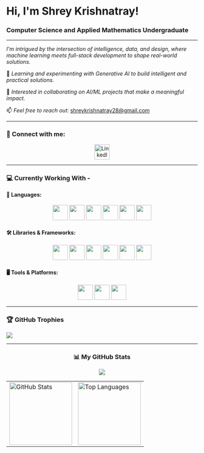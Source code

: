 <h1 align="left">Hi, I'm Shrey Krishnatray!</h1>
<h3 align="left">Computer Science and Applied Mathematics Undergraduate</h3>

---

*I'm intrigued by the intersection of intelligence, data, and design, where machine learning meets full-stack development to shape real-world solutions.*

🌱 *Learning and experimenting with Generative AI to build intelligent and practical solutions.*

👯 *Interested in collaborating on AI/ML projects that make a meaningful impact.*

📫 *Feel free to reach out:*  shreykrishnatray28@gmail.com


---

### 🔗 Connect with me:
<p align="center">
<a href="https://www.linkedin.com/in/shrey-krishnatray-3395ba273/" target="blank"><img align="center" src="https://cdn.jsdelivr.net/gh/devicons/devicon/icons/linkedin/linkedin-original.svg" alt="LinkedIn" height="40" /></a>


---

### 💻 Currently Working With -


#### 📝 Languages:
<p align="center">
<img src="https://cdn.jsdelivr.net/gh/devicons/devicon/icons/python/python-original.svg" height="40"/>

<img src="https://cdn.jsdelivr.net/gh/devicons/devicon/icons/java/java-original.svg" height="40"/>

<img src="https://cdn.jsdelivr.net/gh/devicons/devicon/icons/c/c-original.svg" height="40"/>

<img src="https://cdn.jsdelivr.net/gh/devicons/devicon/icons/javascript/javascript-original.svg" height="40"/>

<img src="https://cdn.jsdelivr.net/gh/devicons/devicon/icons/html5/html5-original.svg" height="40"/>

<img src="https://cdn.jsdelivr.net/gh/devicons/devicon/icons/css3/css3-original.svg" height="40"/>
</p>

#### 🛠️ Libraries & Frameworks:
<p align="center">
<img src="https://cdn.jsdelivr.net/gh/devicons/devicon/icons/react/react-original.svg" height="40"/>

<img src="https://cdn.jsdelivr.net/gh/devicons/devicon/icons/numpy/numpy-original.svg" height="40"/>

<img src="https://cdn.jsdelivr.net/gh/devicons/devicon/icons/matplotlib/matplotlib-original.svg" height="40"/>

<img src="https://camo.githubusercontent.com/d1add74e4e24c0cf4c93483c28654a75a088782e6e4df8a55a1f79bdd2894f36/68747470733a2f2f63646e2e6a7364656c6976722e6e65742f67682f64657669636f6e732f64657669636f6e406c61746573742f69636f6e732f7363696b69746c6561726e2f7363696b69746c6561726e2d6f726967696e616c2e737667" height="40"/>

<img src="https://cdn.jsdelivr.net/gh/devicons/devicon/icons/pytorch/pytorch-original.svg" height="40"/>

<img src="https://cdn.jsdelivr.net/gh/devicons/devicon/icons/jupyter/jupyter-original.svg" height="40"/>
</p>

#### 🖥️ Tools & Platforms:
<p align="center">
<img src="https://cdn.jsdelivr.net/gh/devicons/devicon/icons/docker/docker-original.svg" height="40"/>

<img src="https://cdn.jsdelivr.net/gh/devicons/devicon/icons/git/git-original.svg" height="40"/>

<img src="https://cdn.jsdelivr.net/gh/devicons/devicon/icons/vscode/vscode-original.svg" height="40"/>
</p>

---

### 🏆 GitHub Trophies

![](https://github-profile-trophy.vercel.app/?username=Shreykrishnatray&theme=radical&no-frame=false&no-bg=true&margin-w=4)

---

<div align="center">

### 📊 My GitHub Stats

![](https://github-readme-streak-stats.herokuapp.com/?user=Shreykrishnatray&theme=radical)

<table>
  <tr>
    <td>
      <img src="https://github-readme-stats.vercel.app/api?username=Shreykrishnatray&show_icons=true&theme=radical&hide_rank=true&hide_title=false" alt="GitHub Stats" height="165"/>
    </td>
    <td>
      <img src="https://github-readme-stats.vercel.app/api/top-langs/?username=Shreykrishnatray&layout=compact&theme=radical&hide_title=false" alt="Top Languages" height="165"/>
    </td>
  </tr>
</table>

</div>

